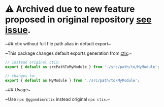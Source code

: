 # ⚠️ Archived due to new feature proposed in original repository [see issue](https://github.com/imjuni/ctix/issues/14).

~## ctix without full file path alias in default export~

~This package changes default exports generation from [ctix](https://github.com/imjuni/ctix):~

```typescript
// instead original ctix:
export { default as srcPathToMyModule } from './src/path/to/MyModule';

// changes to:
export { default as MyModule } from './src/path/to/MyModule';
```

~## Usage~

~Use `npx @ggondim/ctix` instead original `npx ctix`.~
